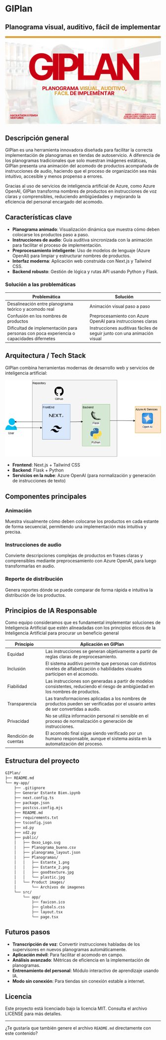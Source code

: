 # GIPlan
## Planograma visual, auditivo, fácil de implementar

![Presentando GIPlan](assets/GIPLANPortada.png)

## Descripción general

GIPlan es una herramienta innovadora diseñada para facilitar la correcta implementación de planogramas en tiendas de autoservicio. A diferencia de los planogramas tradicionales que solo muestran imágenes estáticas, GIPlan presenta una animación del acomodo de productos acompañada de instrucciones de audio, haciendo que el proceso de organización sea más intuitivo, accesible y menos propenso a errores.

Gracias al uso de servicios de inteligencia artificial de Azure, como Azure OpenAI, GIPlan transforma nombres de productos en instrucciones de voz claras y comprensibles, reduciendo ambigüedades y mejorando la eficiencia del personal encargado del acomodo.

## Características clave

* **Planograma animado**: Visualización dinámica que muestra cómo deben colocarse los productos paso a paso.
* **Instrucciones de audio**: Guía auditiva sincronizada con la animación para facilitar el proceso de implementación.
* **Preprocesamiento inteligente**: Uso de modelos de lenguaje (Azure OpenAI) para limpiar y estructurar nombres de productos.
* **Interfaz moderna**: Aplicación web construida con Next.js y Tailwind CSS.
* **Backend robusto**: Gestión de lógica y rutas API usando Python y Flask.

### Solución a las problemáticas

| **Problemática**                                                | **Solución**                                                |
| --------------------------------------------------------------- | ----------------------------------------------------------- |
| Desalineación entre planograma teórico y acomodo real           | Animación visual paso a paso                                |
| Confusión en los nombres de productos                          | Preprocesamiento con Azure OpenAI para instrucciones claras |
| Dificultad de implementación para personas con poca experiencia o capacidades difernetes | Instrucciones auditivas fáciles de seguir junto con una animación visual                |

## Arquitectura / Tech Stack

GIPlan combina herramientas modernas de desarrollo web y servicios de inteligencia artificial:

![Arquitectura GIPlan](assets/ArquitecturaGIPlan.png)

* **Frontend**: Next.js + Tailwind CSS
* **Backend**: Flask + Python
* **Servicios en la nube**: Azure OpenAI (para normalización y generación de instrucciones de texto)

## Componentes principales

### Animación

Muestra visualmente cómo deben colocarse los productos en cada estante de forma secuencial, permitiendo una implementación más intuitiva y precisa.

### Instrucciones de audio

Convierte descripciones complejas de productos en frases claras y comprensibles mediante preprocesamiento con Azure OpenAI, para luego transformarlas en audio.

### Reporte de distribución

Genera reportes dónde se puede comparar de forma rápida e intuitiva la distribución de los productos.

## Principios de IA Responsable
Como equipo consideramos que es fundamental implementar soluciones de Inteligencia Artificial que estén alineadadas con los principios éticos de la Inteligencia Artificial para procurar un beneficio general

| **Principio**        | **Aplicación en GIPlan**                                                                                                          |
| -------------------- | --------------------------------------------------------------------------------------------------------------------------------- |
| Equidad              | Las instrucciones se generan objetivamente a partir de reglas claras de preprocesamiento.                                         |
| Inclusión            | El sistema auditivo permite que personas con distintos niveles de alfabetización o habilidades visuales participen en el acomodo. |
| Fiabilidad           | Las instrucciones son generadas a partir de modelos consistentes, reduciendo el riesgo de ambigüedad en los nombres de productos. |
| Transparencia        | Las transformaciones aplicadas a los nombres de productos pueden ser verificadas por el usuario antes de ser convertidas a audio. |
| Privacidad           | No se utiliza información personal ni sensible en el proceso de normalización o generación de instrucciones.                      |
| Rendición de cuentas | El acomodo final sigue siendo verificado por un humano responsable, aunque el sistema asista en la automatización del proceso.    |

## Estructura del proyecto

```
GIPlan/
├── README.md
└── my-app/
    ├── .gitignore
    ├── Generar Estante Bien.ipynb
    ├── next.config.ts
    ├── package.json
    ├── postcss.config.mjs
    ├── README.md
    ├── requirements.txt
    ├── tsconfig.json
    ├── xd.py
    ├── xd2.py
    ├── public/
    │   ├── Oxxo_Logo.svg
    │   ├── Planograma_bueno.csv
    │   ├── planograma_layout.json
    │   ├── Planogramas/
    │   │   ├── Estante_1.png
    │   │   ├── Estante_2.png
    │   │   ├── goodtexture.jpg
    │   │   └── plastic.jpg
    │   └── Product images/
    │       └── Archivos de imagenes
    └── src/
        └── app/
            ├── favicon.ico
            ├── globals.css
            ├── layout.tsx
            └── page.tsx
```

## Futuros pasos

* **Transcripción de voz**: Convertir instrucciones habladas de los supervisores en nuevos planogramas automáticamente.
* **Aplicación móvil**: Para facilitar el acomodo en campo.
* **Análisis avanzado**: Métricas de eficiencia en la implementación de planogramas.
* **Entrenamiento del personal**: Módulo interactivo de aprendizaje usando IA.
* **Modo sin conexión**: Para tiendas sin conexión estable a internet.

## Licencia

Este proyecto está licenciado bajo la licencia MIT. Consulta el archivo LICENSE para más detalles.

---

¿Te gustaría que también genere el archivo `README.md` directamente con este contenido?

